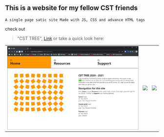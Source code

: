 ## This is a website for my fellow CST friends

    A single page satic site Made with JS, CSS and advance HTML tags

check out
> "CST TREE", [Link](https://nayemhasan.github.io/Static_Website/)
or take a quick look here:
<table>
  <tr> 
    <td><img src="https://github.com/Nayemhasan/Static_Website/blob/main/img/pics/home.png"></td>
    <td><img src="https://github.com/Nayemhasan/csttree.guthub.io/blob/main/img/pics/resources.png"></td>
    <td><img src="https://github.com/Nayemhasan/csttree.guthub.io/blob/main/img/pics/support.png"></td>
  </tr>
</table>
